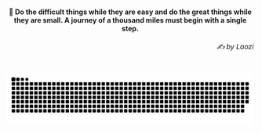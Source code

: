 <h4 align="center">
  💭 Do the difficult things while they are easy and do the great things while they are small. A journey of a thousand miles must begin with a single step.
  <h6 align="right">
    <i>
      ✍️ by Laozi
    </i>
  </h6>
</h4>

#

<picture>
  <source media="(prefers-color-scheme: dark)" srcset="https://raw.githubusercontent.com/sakshiagrwal/sakshiagrwal/output/github-snake-dark.svg">
  <source media="(prefers-color-scheme: light)" srcset="https://raw.githubusercontent.com/sakshiagrwal/sakshiagrwal/output/github-snake.svg">
  <img alt="snk" src="https://raw.githubusercontent.com/sakshiagrwal/sakshiagrwal/output/github-snake.svg">
</picture>
